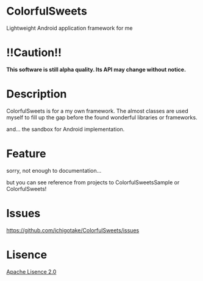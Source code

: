 ColorfulSweets
==============

Lightweight Android application framework for me


!!Caution!!
==========

__This software is still alpha quality. Its API may change without notice.__

Description
==========

ColorfulSweets is for a my own framework. The almost classes are used myself to fill up the gap before the found wonderful libraries or frameworks.

and... the sandbox for Android implementation.

Feature
==========

sorry, not enough to documentation...

but you can see reference from projects to ColorfulSweetsSample or ColorfulSweets!


Issues
==========

https://github.com/ichigotake/ColorfulSweets/issues


Lisence
==========

[Apache Lisence 2.0](http://www.apache.org/licenses/LICENSE-2.0)
